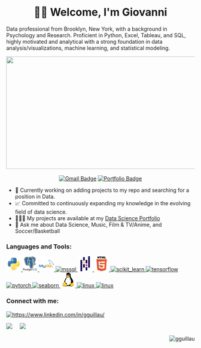  <h1 align="center"> 👋🏾 Welcome, I'm Giovanni</h1>


 
Data professional from Brooklyn, New York, with a background in Psychology and Research. Proficient in Python, Excel, Tableau, and SQL, highly motivated and analytical with a strong foundation in data analysis/visualizations, machine learning, and statistical modeling. 




<p align="center">
<img src="https://media.giphy.com/media/dWesBcTLavkZuG35MI/giphy.gif" width="600" height="300"  /></p>
  
<div align="center">  
 

[![Gmail Badge](https://img.shields.io/badge/-gguillau98@gmail.com-c14438??style=for-the-badge&logo=Gmail&logoColor=white&link=mailto:gguillau98@gmail.com)](mailto:gguillau98@gmail.com) 
[![Portfolio Badge](https://img.shields.io/badge/Github-Project%20Portfolio-blue??style=for-the-badge&logo=appveyor&link=https://github.com/gguillau/Data-Science-Portfolio/)](https://github.com/gguillau/Data-Science-Portfolio/)</div>

* 🔭 Currently working on adding projects to my repo and searching for a position in Data.
* 📈 Committed to continuously expanding my knowledge in the evolving field of data science.
* 👨🏿‍💻 My projects are available at my [Data Science Portfolio](https://github.com/gguillau/data-Science-Portfolio)
* 💬 Ask me about Data Science, Music, Film & TV/Anime, and Soccer/Basketball



<h3 align="left">Languages and Tools:</h3>
 
 
<p align="left"></a><a href="https://www.python.org" target="_blank" rel="noreferrer"> <img src="https://raw.githubusercontent.com/devicons/devicon/master/icons/python/python-original.svg" alt="python" width="40" height="40"/> </a><a href="https://www.postgresql.org" target="_blank" rel="noreferrer"> <img src="https://raw.githubusercontent.com/devicons/devicon/master/icons/postgresql/postgresql-original-wordmark.svg" alt="postgresql" width="40" height="40"/> <a href="https://www.mysql.com/" target="_blank"> <img src="https://raw.githubusercontent.com/devicons/devicon/master/icons/mysql/mysql-original-wordmark.svg" alt="mysql" width="40" height="40"/> </a>
</a><a href="https://www.microsoft.com/en-us/sql-server" target="_blank" rel="noreferrer"> <img src="https://www.svgrepo.com/show/303229/microsoft-sql-server-logo.svg" alt="mssql" width="40" height="40"/> </a><a href="https://developer.mozilla.org/en-US/docs/Web/JavaScript" target="_blank" rel="noreferrer"> <a href="https://pandas.pydata.org/" target="_blank" rel="noreferrer"> <img src="https://raw.githubusercontent.com/devicons/devicon/2ae2a900d2f041da66e950e4d48052658d850630/icons/pandas/pandas-original.svg" alt="pandas" width="40" height="40"/> </a><a href="https://html.spec.whatwg.org/multipage/" target="_blank" rel="noreferrer"> <img src="https://raw.githubusercontent.com/devicons/devicon/master/icons/html5/html5-original-wordmark.svg" alt="html5" width="40" height="40"/> </a><a href="https://scikit-learn.org/" target="_blank" rel="noreferrer"> <img src="https://upload.wikimedia.org/wikipedia/commons/0/05/Scikit_learn_logo_small.svg" alt="scikit_learn" width="40" height="40"/> </a><a href="https://www.tensorflow.org" target="_blank" rel="noreferrer"> <img src="https://www.vectorlogo.zone/logos/tensorflow/tensorflow-icon.svg" alt="tensorflow" width="40" height="40"/></a><a href="https://pytorch.org/" target="_blank" rel="noreferrer"> <img src="https://www.vectorlogo.zone/logos/pytorch/pytorch-icon.svg" alt="pytorch" width="40" height="40"/> </a><a href="https://seaborn.pydata.org/" target="_blank" rel="noreferrer"> <img src="https://seaborn.pydata.org/_images/logo-mark-lightbg.svg" alt="seaborn" width="40" height="40"/> </a> <a href="https://www.linux.org/" target="_blank"> <img src="https://raw.githubusercontent.com/devicons/devicon/master/icons/linux/linux-original.svg" alt="linux" width="40" height="40"/> </a>
<a href="https://public.tableau.com/" target="_blank"> <img src="https://cdn.filepicker.io/api/file/jZDILlufSOSDOkuJTZ7J" alt="linux" width="40" height="40"/> </a>
<a href="https://www.microsoft.com/en-us/microsoft-365/excel" target="_blank"> <img src="https://encrypted-tbn0.gstatic.com/images?q=tbn:ANd9GcS5oBezXP1pj2QygJw02RWq52fLES2x7eEfUA&usqp=CAU" alt="linux" width="40" height="40"/> </a>
</p>

<h3 align="left">Connect with me:</h3>

<div align="left">

<a href="https://www.linkedin.com/in/gguillau" target="blank"><img align="center" src="https://raw.githubusercontent.com/rahuldkjain/github-profile-readme-generator/master/src/images/icons/Social/linked-in-alt.svg" alt="https://www.linkedin.com/in/gguillau/" height="30" width="40" /></a></div>




<div class='container'>
<img style="height: auto; width: 48%;" class="img" src="https://github-readme-stats-sigma-five.vercel.app/api?username=gguillau&show_icons=true&theme=default&locale=en" />
&nbsp;
&nbsp;
<img style="height: auto; width: 48%;" class="img" src="https://github-readme-streak-stats-lyart-seven.vercel.app?user=gguillau&theme=default&date_format=j%20M%5B%20Y%5D&card" /></div>
</div>

<p align="right"> <img src="https://komarev.com/ghpvc/?username=gguillau&label=Profile%20views&color=0e75b6&style=flat" alt="gguillau" /> </p>

